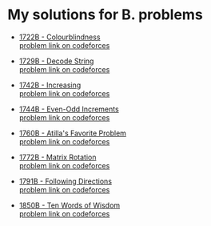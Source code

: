 #  My solutions for B. problems
- [1722B - Colourblindness](https://github.com/ShaadyEmad/Codeforces_Python_Solutions/blob/main/B/1722B%20-%20Colourblindness.py)\
[problem link on codeforces](https://codeforces.com/problemset/problem/1722/B)

- [1729B - Decode String](https://github.com/ShaadyEmad/Codeforces_Python_Solutions/blob/main/B/1729B%20-%20Decode%20String.py)\
[problem link on codeforces](https://codeforces.com/problemset/problem/1729/B)

- [1742B - Increasing](https://github.com/ShaadyEmad/Codeforces_Python_Solutions/blob/main/B/1742B%20-%20Increasing.py)\
[problem link on codeforces](https://codeforces.com/problemset/problem/1742/B)

- [1744B - Even-Odd Increments](https://github.com/ShaadyEmad/Codeforces_Python_Solutions/blob/main/B/1744B%20-%20Even-Odd%20Increments.py)\
[problem link on codeforces](https://codeforces.com/problemset/problem/1744/B)

- [1760B - Atilla's Favorite Problem](https://github.com/ShaadyEmad/Codeforces_Python_Solutions/blob/main/B/1760B%20-%20Atilla's%20Favorite%20Problem.py)\
[problem link on codeforces](https://codeforces.com/problemset/problem/1760/B)

- [1772B - Matrix Rotation](https://github.com/ShaadyEmad/Codeforces_Python_Solutions/blob/main/B/1772B%20-%20Matrix%20Rotation.py)\
[problem link on codeforces](https://codeforces.com/problemset/problem/1772/B)

- [1791B - Following Directions](https://github.com/ShaadyEmad/Codeforces_Python_Solutions/blob/main/B/1791B%20-%20Following%20Directions.py)\
[problem link on codeforces](https://codeforces.com/problemset/problem/1791/B)

- [1850B - Ten Words of Wisdom](https://github.com/ShaadyEmad/Codeforces_Python_Solutions/blob/main/B/1850B%20-%20Ten%20Words%20of%20Wisdom.py)\
[problem link on codeforces](https://codeforces.com/contest/1850/problem/B)
